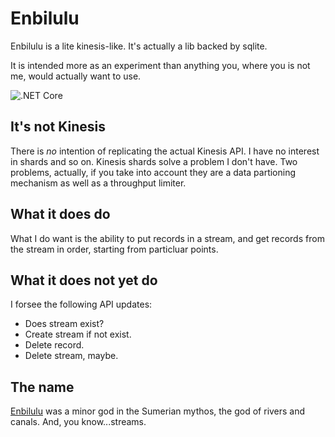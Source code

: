 # Enbilulu
Enbilulu is a lite kinesis-like. It's actually a lib backed by sqlite.

It is intended more as an experiment than anything you, where you is not me, would actually want to use.

![.NET Core](https://github.com/gilmae/enbilulu/workflows/.NET%20Core/badge.svg)

## It's not Kinesis
There is *no* intention of replicating the actual Kinesis API. I have no interest in shards and so on. Kinesis shards solve a problem I don't have. Two problems, actually, if you take into account they are a data partioning mechanism as well as a throughput limiter. 

## What it does do
What I do want is the ability to put records in a stream, and get records from the stream in order, starting from particluar points.

## What it does not yet do
I forsee the following API updates:

* Does stream exist?
* Create stream if not exist.
* Delete record.
* Delete stream, maybe.

## The name
[Enbilulu](https://en.wikipedia.org/wiki/Enbilulu) was a minor god in the Sumerian mythos, the god of rivers and canals. And, you know...streams. 